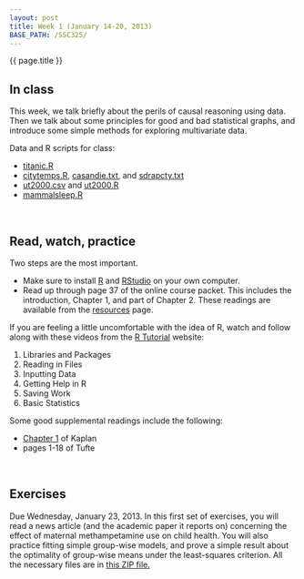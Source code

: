 ```yaml
---
layout: post
title: Week 1 (January 14-20, 2013)
BASE_PATH: /SSC325/
---
```

{{ page.title }}


In class
--------

This week, we talk briefly about the perils of causal reasoning using data.  Then we talk about some principles for good and bad statistical graphs, and introduce some simple methods for exploring multivariate data.

Data and R scripts for class: 
* [titanic.R](http://jgscott.github.com/SSC325/r/titanic.R)
* [citytemps.R](http://jgscott.github.com/SSC325/r/citytemps.R), [casandie.txt](http://jgscott.github.com/SSC325/data/casandie.txt), and [sdrapcty.txt](http://jgscott.github.com/SSC325/data/sdrapcty.txt)
* [ut2000.csv](http://jgscott.github.com/SSC325/data/ut2000.csv) and [ut2000.R](http://jgscott.github.com/SSC325/r/ut2000.R)
* [mammalsleep.R](http://jgscott.github.com/SSC325/r/mammalsleep.r)

<br>

Read, watch, practice
---------------------

Two steps are the most important.

* Make sure to install [R](http://http://www.r-project.org) and [RStudio](http://www.rstudio.org) on your own computer.
* Read up through page 37 of the online course packet.  This includes the introduction, Chapter 1, and part of Chapter 2.  These readings are available from the [resources](http://jgscott.github.com/SSC325/resources.html) page.

If you are feeling a little uncomfortable with the idea of R, watch and follow along with these videos from the [R Tutorial](http://dist.stat.tamu.edu/pub/rvideos/) website:

1. Libraries and Packages
2. Reading in Files
3. Inputting Data
4. Getting Help in R
5. Saving Work
6. Basic Statistics


Some good supplemental readings include the following:
* [Chapter 1](http://www.mosaic-web.org/go/StatisticalModeling/Chapters/Chapter-01.pdf) of Kaplan
* pages 1-18 of Tufte

<br>

Exercises
---------
Due Wednesday, January 23, 2013.  In this first set of exercises, you will read a news article (and the academic paper it reports on) concerning the effect of maternal methampetamine use on child health.  You will also practice fitting simple group-wise models, and prove a simple result about the optimality of group-wise means under the least-squares criterion.  All the necessary files are in [this ZIP file.](http://jgscott.github.com/SSC325/exercises/01/exercises01.zip)
